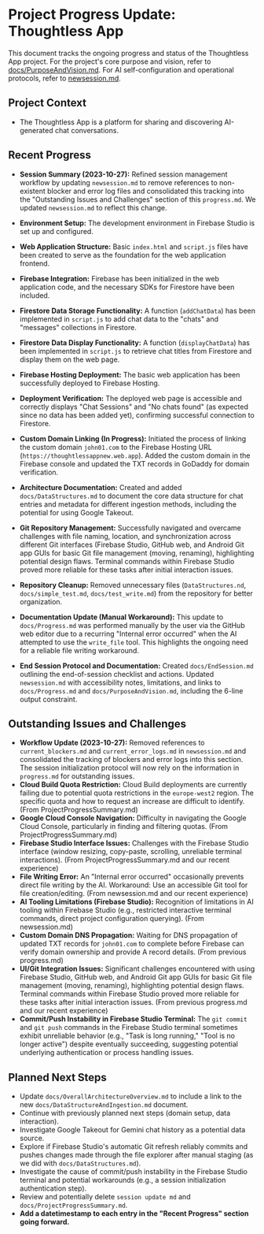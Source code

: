 # Project Progress Update: Thoughtless App

This document tracks the ongoing progress and status of the Thoughtless App project. For the project's core purpose and vision, refer to [docs/PurposeAndVision.md](docs/PurposeAndVision.md). For AI self-configuration and operational protocols, refer to [newsession.md](newsession.md).

## Project Context

*   The Thoughtless App is a platform for sharing and discovering AI-generated chat conversations.

## Recent Progress

*   **Session Summary (2023-10-27):** Refined session management workflow by updating `newsession.md` to remove references to non-existent blocker and error log files and consolidated this tracking into the "Outstanding Issues and Challenges" section of this `progress.md`. We updated `newsession.md` to reflect this change.
*   **Environment Setup:** The development environment in Firebase Studio is set up and configured.
*   **Web Application Structure:** Basic `index.html` and `script.js` files have been created to serve as the foundation for the web application frontend.
*   **Firebase Integration:** Firebase has been initialized in the web application code, and the necessary SDKs for Firestore have been included.
*   **Firestore Data Storage Functionality:** A function (`addChatData`) has been implemented in `script.js` to add chat data to the "chats" and "messages" collections in Firestore.
*   **Firestore Data Display Functionality:** A function (`displayChatData`) has been implemented in `script.js` to retrieve chat titles from Firestore and display them on the web page.

*   **Firebase Hosting Deployment:** The basic web application has been successfully deployed to Firebase Hosting.
*   **Deployment Verification:** The deployed web page is accessible and correctly displays "Chat Sessions" and "No chats found" (as expected since no data has been added yet), confirming successful connection to Firestore.
*   **Custom Domain Linking (In Progress):** Initiated the process of linking the custom domain `john01.com` to the Firebase Hosting URL (`https://thoughtlessappnew.web.app`). Added the custom domain in the Firebase console and updated the TXT records in GoDaddy for domain verification.
*   **Architecture Documentation:** Created and added `docs/DataStructures.md` to document the core data structure for chat entries and metadata for different ingestion methods, including the potential for using Google Takeout.
*   **Git Repository Management:** Successfully navigated and overcame challenges with file naming, location, and synchronization across different Git interfaces (Firebase Studio, GitHub web, and Android Git app GUIs for basic Git file management (moving, renaming), highlighting potential design flaws. Terminal commands within Firebase Studio proved more reliable for these tasks after initial interaction issues.
*   **Repository Cleanup:** Removed unnecessary files (`DataStructures.nd`, `docs/simple_test.md`, `docs/test_write.md`) from the repository for better organization.
*   **Documentation Update (Manual Workaround):** This update to `docs/Progress.md` was performed manually by the user via the GitHub web editor due to a recurring "Internal error occurred" when the AI attempted to use the `write_file` tool. This highlights the ongoing need for a reliable file writing workaround.
*   **End Session Protocol and Documentation:** Created `docs/EndSession.md` outlining the end-of-session checklist and actions. Updated `newsession.md` with accessibility notes, limitations, and links to `docs/Progress.md` and `docs/PurposeAndVision.md`, including the 6-line output constraint.

## Outstanding Issues and Challenges

*   **Workflow Update (2023-10-27):** Removed references to `current_blockers.md` and `current_error_logs.md` in `newsession.md` and consolidated the tracking of blockers and error logs into this section. The session initialization protocol will now rely on the information in `progress.md` for outstanding issues.
*   **Cloud Build Quota Restriction:** Cloud Build deployments are currently failing due to potential quota restrictions in the `europe-west2` region. The specific quota and how to request an increase are difficult to identify. (From ProjectProgressSummary.md)
*   **Google Cloud Console Navigation:** Difficulty in navigating the Google Cloud Console, particularly in finding and filtering quotas. (From ProjectProgressSummary.md)
*   **Firebase Studio Interface Issues:** Challenges with the Firebase Studio interface (window resizing, copy-paste, scrolling, unreliable terminal interactions). (From ProjectProgressSummary.md and our recent experience)
*   **File Writing Error:** An "Internal error occurred" occasionally prevents direct file writing by the AI. Workaround: Use an accessible Git tool for file creation/editing. (From newsession.md and our recent experience)
*   **AI Tooling Limitations (Firebase Studio):** Recognition of limitations in AI tooling within Firebase Studio (e.g., restricted interactive terminal commands, direct project configuration querying). (From newsession.md)
*   **Custom Domain DNS Propagation:** Waiting for DNS propagation of updated TXT records for `john01.com` to complete before Firebase can verify domain ownership and provide A record details. (From previous progress.md)
*   **UI/Git Integration Issues:** Significant challenges encountered with using Firebase Studio, GitHub web, and Android Git app GUIs for basic Git file management (moving, renaming), highlighting potential design flaws. Terminal commands within Firebase Studio proved more reliable for these tasks after initial interaction issues. (From previous progress.md and our recent experience)
*   **Commit/Push Instability in Firebase Studio Terminal:** The `git commit` and `git push` commands in the Firebase Studio terminal sometimes exhibit unreliable behavior (e.g., "Task is long running," "Tool is no longer active") despite eventually succeeding, suggesting potential underlying authentication or process handling issues.

## Planned Next Steps

*   Update `docs/OverallArchitectureOverview.md` to include a link to the new `docs/DataStructureAndIngestion.md` document.
*   Continue with previously planned next steps (domain setup, data interaction).
*   Investigate Google Takeout for Gemini chat history as a potential data source.
*   Explore if Firebase Studio's automatic Git refresh reliably commits and pushes changes made through the file explorer after manual staging (as we did with `docs/DataStructures.md`).
*   Investigate the cause of commit/push instability in the Firebase Studio terminal and potential workarounds (e.g., a session initialization authentication step).
*   Review and potentially delete `session update md` and `docs/ProjectProgressSummary.md`.
*   **Add a datetimestamp to each entry in the "Recent Progress" section going forward.**

